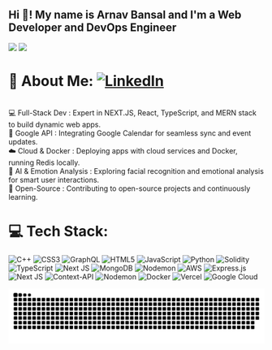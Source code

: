 <h2 align="left">Hi 👋! My name is Arnav Bansal and I'm a Web Developer and DevOps Engineer</h2>

![](https://github-readme-streak-stats.herokuapp.com/?user=arnavbansal2764&theme=dark&hide_border=false)
![](https://github-readme-stats.vercel.app/api/top-langs/?username=arnavbansal2764&theme=dark&hide_border=false&include_all_commits=false&count_private=false&layout=compact)

# 💫 About Me: [![LinkedIn](https://img.shields.io/badge/LinkedIn-%230077B5.svg?logo=linkedin&logoColor=white)](https://www.linkedin.com/in/arnav-bansal-5716b9220/) 
<br clear="both">
💻 Full-Stack Dev : Expert in NEXT.JS, React, TypeScript, and MERN stack to build dynamic web apps.<br>📅 Google API : Integrating Google Calendar for seamless sync and event updates.<br>☁️ Cloud & Docker : Deploying apps with cloud services and Docker, running Redis locally.<br>🤖 AI & Emotion Analysis : Exploring facial recognition and emotional analysis for smart user interactions.<br>🌱 Open-Source : Contributing to open-source projects and continuously learning.


# 💻 Tech Stack:
![C++](https://img.shields.io/badge/c++-%2300599C.svg?style=for-the-badge&logo=c%2B%2B&logoColor=white) ![CSS3](https://img.shields.io/badge/css3-%231572B6.svg?style=for-the-badge&logo=css3&logoColor=white) ![GraphQL](https://img.shields.io/badge/-GraphQL-E10098?style=for-the-badge&logo=graphql&logoColor=white) ![HTML5](https://img.shields.io/badge/html5-%23E34F26.svg?style=for-the-badge&logo=html5&logoColor=white) ![JavaScript](https://img.shields.io/badge/javascript-%23323330.svg?style=for-the-badge&logo=javascript&logoColor=%23F7DF1E) ![Python](https://img.shields.io/badge/python-3670A0?style=for-the-badge&logo=python&logoColor=ffdd54) ![Solidity](https://img.shields.io/badge/Solidity-%23363636.svg?style=for-the-badge&logo=solidity&logoColor=white) ![TypeScript](https://img.shields.io/badge/typescript-%23007ACC.svg?style=for-the-badge&logo=typescript&logoColor=white) ![Next JS](https://img.shields.io/badge/Next-black?style=for-the-badge&logo=next.js&logoColor=white) ![MongoDB](https://img.shields.io/badge/MongoDB-%234ea94b.svg?style=for-the-badge&logo=mongodb&logoColor=white) ![Nodemon](https://img.shields.io/badge/NODEMON-%23323330.svg?style=for-the-badge&logo=nodemon&logoColor=%BBDEAD) ![AWS](https://img.shields.io/badge/AWS-%23FF9900.svg?style=for-the-badge&logo=amazon-aws&logoColor=white) ![Express.js](https://img.shields.io/badge/express.js-%23404d59.svg?style=for-the-badge&logo=express&logoColor=%2361DAFB) ![Next JS](https://img.shields.io/badge/Next-black?style=for-the-badge&logo=next.js&logoColor=white) ![Context-API](https://img.shields.io/badge/Context--Api-000000?style=for-the-badge&logo=react) ![Nodemon](https://img.shields.io/badge/NODEMON-%23323330.svg?style=for-the-badge&logo=nodemon&logoColor=%BBDEAD) ![Docker](https://img.shields.io/badge/docker-%230db7ed.svg?style=for-the-badge&logo=docker&logoColor=white) ![Vercel](https://img.shields.io/badge/vercel-%23000000.svg?style=for-the-badge&logo=vercel&logoColor=white) ![Google Cloud](https://img.shields.io/badge/GoogleCloud-%234285F4.svg?style=for-the-badge&logo=google-cloud&logoColor=white)

<picture>
  <source media="(prefers-color-scheme: dark)" srcset="https://raw.githubusercontent.com/arnavbansal2764/arnavbansal2764/output/github-snake-dark.svg" />
  <source media="(prefers-color-scheme: light)" srcset="https://raw.githubusercontent.com/arnavbansal2764/arnavbansal2764/output/github-snake.svg" />
  <img alt="github-snake" src="https://raw.githubusercontent.com/arnavbansal2764/arnavbansal2764/output/github-snake.svg" />
</picture>



